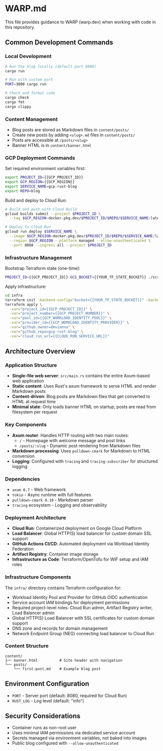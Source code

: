 # WARP.md

This file provides guidance to WARP (warp.dev) when working with code in this repository.

## Common Development Commands

### Local Development
```bash
# Run the blog locally (default port 8080)
cargo run

# Run with custom port
PORT=3000 cargo run

# Check and format code
cargo check
cargo fmt
cargo clippy
```

### Content Management
- Blog posts are stored as Markdown files in `content/posts/`
- Create new posts by adding `<slug>.md` files in `content/posts/`
- Posts are accessible at `/posts/<slug>` 
- Banner HTML is in `content/banner.html`

### GCP Deployment Commands
Set required environment variables first:
```bash
export PROJECT_ID={{GCP_PROJECT_ID}}
export GCP_REGION={{GCP_REGION}}
export SERVICE_NAME=gcp-rust-blog
export REPO=blog
```

Build and deploy to Cloud Run:
```bash
# Build and push with Cloud Build
gcloud builds submit --project $PROJECT_ID \
  --tag $GCP_REGION-docker.pkg.dev/$PROJECT_ID/$REPO/$SERVICE_NAME:latest

# Deploy to Cloud Run
gcloud run deploy $SERVICE_NAME \
  --image $GCP_REGION-docker.pkg.dev/$PROJECT_ID/$REPO/$SERVICE_NAME:latest \
  --region $GCP_REGION --platform managed --allow-unauthenticated \
  --port 8080 --ingress all --project $PROJECT_ID
```

### Infrastructure Management
Bootstrap Terraform state (one-time):
```bash
PROJECT_ID={{GCP_PROJECT_ID}} GCS_BUCKET={{YOUR_TF_STATE_BUCKET}} ./scripts/bootstrap-tf-state.sh
```

Apply infrastructure:
```bash
cd infra
terraform init -backend-config="bucket={{YOUR_TF_STATE_BUCKET}}" -backend-config="prefix=gcp-rust-blog/infra"
terraform apply \
  -var="project_id={{GCP_PROJECT_ID}}" \
  -var="project_number={{GCP_PROJECT_NUMBER}}" \
  -var="pool_id={{GCP_WORKLOAD_IDENTITY_POOL}}" \
  -var="provider_id={{GCP_WORKLOAD_IDENTITY_PROVIDER}}" \
  -var="github_owner=dmvianna" \
  -var="github_repo=gcp-rust-blog" \
  -var="cloud_run_url={{CLOUD_RUN_SERVICE_URL}}"
```

## Architecture Overview

### Application Structure
- **Single-file web server**: `src/main.rs` contains the entire Axum-based web application
- **Static content**: Uses Rust's axum framework to serve HTML and render Markdown posts
- **Content-driven**: Blog posts are Markdown files that get converted to HTML at request time
- **Minimal state**: Only loads banner HTML on startup, posts are read from filesystem per request

### Key Components
- **Axum router**: Handles HTTP routing with two main routes:
  - `/` - Homepage with welcome message and post links
  - `/posts/:slug` - Dynamic post rendering from Markdown files
- **Markdown processing**: Uses `pulldown-cmark` for Markdown to HTML conversion
- **Logging**: Configured with `tracing` and `tracing-subscriber` for structured logging

### Dependencies
- `axum 0.7` - Web framework
- `tokio` - Async runtime with full features
- `pulldown-cmark 0.10` - Markdown parser
- `tracing` ecosystem - Logging and observability

### Deployment Architecture  
- **Cloud Run**: Containerized deployment on Google Cloud Platform
- **Load Balancer**: Global HTTP(S) load balancer for custom domain SSL support
- **GitHub Actions CI/CD**: Automated deployment via Workload Identity Federation
- **Artifact Registry**: Container image storage
- **Infrastructure as Code**: Terraform/OpenTofu for WIF setup and IAM roles

### Infrastructure Components
The `infra/` directory contains Terraform configuration for:
- Workload Identity Pool and Provider for GitHub OIDC authentication
- Service account IAM bindings for deployment permissions
- Required project-level roles: Cloud Run admin, Artifact Registry writer, Load Balancer admin
- Global HTTP(S) Load Balancer with SSL certificates for custom domain support
- DNS zone and records for domain management
- Network Endpoint Group (NEG) connecting load balancer to Cloud Run

### Content Structure
```
content/
├── banner.html          # Site header with navigation
└── posts/
    └── first-post.md    # Example blog post
```

## Environment Configuration
- `PORT` - Server port (default: 8080, required for Cloud Run)
- `RUST_LOG` - Log level (default: "info")

## Security Considerations
- Container runs as non-root user
- Uses minimal IAM permissions via dedicated service account
- Secrets managed via environment variables, not baked into images
- Public blog configured with `--allow-unauthenticated`